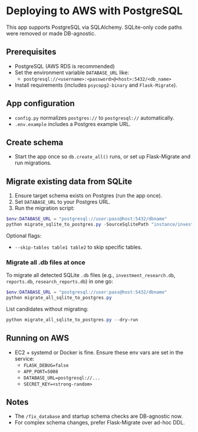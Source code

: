 # Deploying to AWS with PostgreSQL

This app supports PostgreSQL via SQLAlchemy. SQLite-only code paths were removed or made DB-agnostic.

## Prerequisites
- PostgreSQL (AWS RDS is recommended)
- Set the environment variable `DATABASE_URL` like:
  - `postgresql://<username>:<password>@<host>:5432/<db_name>`
- Install requirements (includes `psycopg2-binary` and `Flask-Migrate`).

## App configuration
- `config.py` normalizes `postgres://` to `postgresql://` automatically.
- `.env.example` includes a Postgres example URL.

## Create schema
- Start the app once so `db.create_all()` runs, or set up Flask-Migrate and run migrations.

## Migrate existing data from SQLite
1. Ensure target schema exists on Postgres (run the app once).
2. Set `DATABASE_URL` to your Postgres URL.
3. Run the migration script:

```powershell
$env:DATABASE_URL = "postgresql://user:pass@host:5432/dbname"
python migrate_sqlite_to_postgres.py -SourceSqlitePath "instance/investment_research.db"
```

Optional flags:
- `--skip-tables table1 table2` to skip specific tables.

### Migrate all .db files at once
To migrate all detected SQLite `.db` files (e.g., `investment_research.db`, `reports.db`, `research_reports.db`) in one go:

```powershell
$env:DATABASE_URL = "postgresql://user:pass@host:5432/dbname"
python migrate_all_sqlite_to_postgres.py
```

List candidates without migrating:

```powershell
python migrate_all_sqlite_to_postgres.py --dry-run
```

## Running on AWS
- EC2 + systemd or Docker is fine. Ensure these env vars are set in the service:
  - `FLASK_DEBUG=false`
  - `APP_PORT=5008`
  - `DATABASE_URL=postgresql://...`
  - `SECRET_KEY=<strong-random>`

## Notes
- The `/fix_database` and startup schema checks are DB-agnostic now.
- For complex schema changes, prefer Flask-Migrate over ad-hoc DDL.